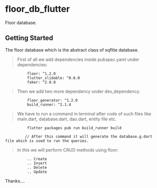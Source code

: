 # floor_db_flutter

Floor database.

## Getting Started

The floor database which is the abstract class of sqflite database.

  > First of all we add dependencies inside pubspec.yaml  under dependencies:

              floor: ^1.2.0
              flutter_slidable: ^0.6.0
              faker: ^2.0.0

  > Then we add two more dependency under dev_dependency:

              floor_generator: ^1.2.0
              build_runner: ^2.1.4

  > We have to run a command in terminal after code of such files like main.dart, daṭabase.dart, dao.dart, entity file etc.

              flutter packages pub run build_runner build

             // After this command it will generate the database.g.dart file which is used to run the queries.

  > In this we will perform CRUD methods using floor:
              
              .. Create
              .. Insert
              .. Delete
              .. Update
             
  Thanks....           
